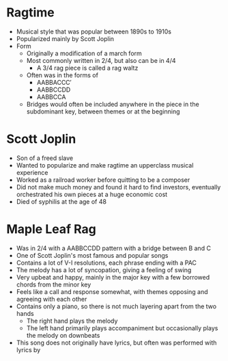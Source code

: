 # Ragtime

- Musical style that was popular between 1890s to 1910s
- Popularized mainly by Scott Joplin
- Form
	- Originally a modification of a march form
	- Most commonly written in 2/4, but also can be in 4/4
		- A 3/4 rag piece is called a rag waltz
	- Often was in the forms of
		- AABBACCC′
		- AABBCCDD
		- AABBCCA
	- Bridges would often be included anywhere in the piece in the subdominant key, between themes or at the beginning

# Scott Joplin

- Son of a freed slave
- Wanted to popularize and make ragtime an upperclass musical experience
- Worked as a railroad worker before quitting to be a composer
- Did not make much money and found it hard to find investors, eventually orchestrated his own pieces at a huge economic cost
- Died of syphilis at the age of 48

# Maple Leaf Rag

- Was in 2/4 with a AABBCCDD pattern with a bridge between B and C
- One of Scott Joplin's most famous and popular songs
- Contains a lot of V-I resolutions, each phrase ending with a PAC
- The melody has a lot of syncopation, giving a feeling of swing
- Very upbeat and happy, mainly in the major key with a few borrowed chords from the minor key
- Feels like a call and response somewhat, with themes opposing and agreeing with each other
- Contains only a piano, so there is not much layering apart from the two hands
	- The right hand plays the melody
	- The left hand primarily plays accompaniment but occasionally plays the melody on downbeats
- This song does not originally have lyrics, but often was performed with lyrics by 
